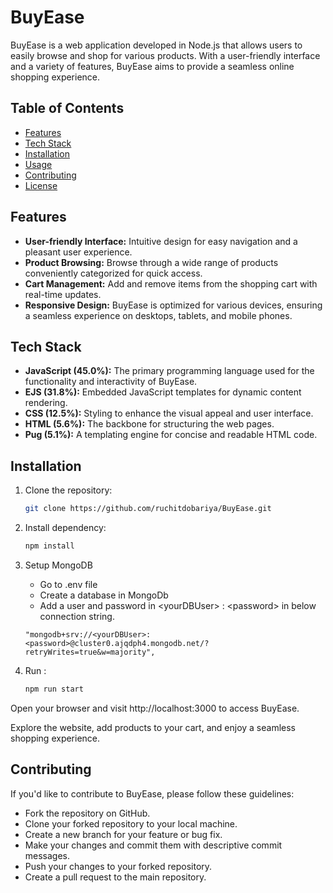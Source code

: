 # BuyEase

BuyEase is a web application developed in Node.js that allows users to easily browse and shop for various products. With a user-friendly interface and a variety of features, BuyEase aims to provide a seamless online shopping experience.

## Table of Contents

- [Features](#features)
- [Tech Stack](#tech-stack)
- [Installation](#installation)
- [Usage](#usage)
- [Contributing](#contributing)
- [License](#license)

## Features

- **User-friendly Interface:** Intuitive design for easy navigation and a pleasant user experience.
- **Product Browsing:** Browse through a wide range of products conveniently categorized for quick access.
- **Cart Management:** Add and remove items from the shopping cart with real-time updates.
- **Responsive Design:** BuyEase is optimized for various devices, ensuring a seamless experience on desktops, tablets, and mobile phones.

## Tech Stack

- **JavaScript (45.0%):** The primary programming language used for the functionality and interactivity of BuyEase.
- **EJS (31.8%):** Embedded JavaScript templates for dynamic content rendering.
- **CSS (12.5%):** Styling to enhance the visual appeal and user interface.
- **HTML (5.6%):** The backbone for structuring the web pages.
- **Pug (5.1%):** A templating engine for concise and readable HTML code.

## Installation

1. Clone the repository:

   ```bash
   git clone https://github.com/ruchitdobariya/BuyEase.git

2. Install dependency:

   ```bash
   npm install

5. Setup MongoDB

   - Go to .env file
   - Create a database in MongoDb
   - Add a user and password in &lt;yourDBUser&gt; : &lt;password&gt; in below connection string.

   ```
   "mongodb+srv://<yourDBUser>:<password>@cluster0.ajqdph4.mongodb.net/?retryWrites=true&w=majority",

4. Run :

   ```bash
   npm run start

Open your browser and visit http://localhost:3000 to access BuyEase.

Explore the website, add products to your cart, and enjoy a seamless shopping experience.

## Contributing

If you'd like to contribute to BuyEase, please follow these guidelines:

- Fork the repository on GitHub.
- Clone your forked repository to your local machine.
- Create a new branch for your feature or bug fix.
- Make your changes and commit them with descriptive commit messages.
- Push your changes to your forked repository.
- Create a pull request to the main repository.

